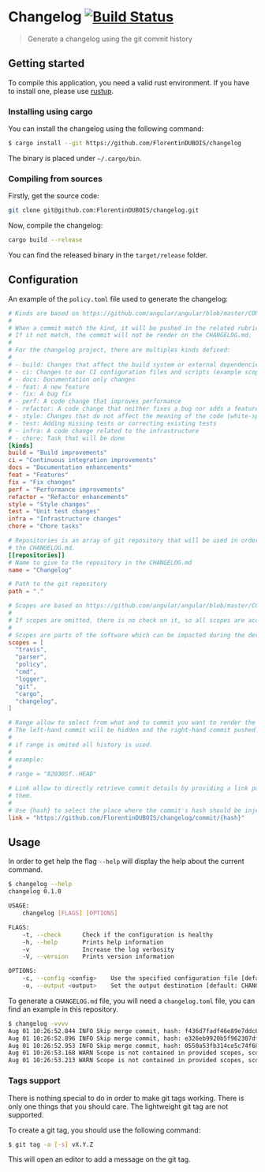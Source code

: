 # Changelog [![Build Status](https://travis-ci.org/FlorentinDUBOIS/changelog.svg?branch=master)](https://travis-ci.org/FlorentinDUBOIS/changelog)

> Generate a changelog using the git commit history

## Getting started

To compile this application, you need a valid rust environment. If you have to
install one, please use [rustup](https://rustup.rs/).

### Installing using cargo

You can install the changelog using the following command:

```sh
$ cargo install --git https://github.com/FlorentinDUBOIS/changelog
```

The binary is placed under `~/.cargo/bin`.

### Compiling from sources

Firstly, get the source code:

```sh
git clone git@github.com:FlorentinDUBOIS/changelog.git
```

Now, compile the changelog:

```sh
cargo build --release
```

You can find the released binary in the `target/release` folder.

## Configuration

An example of the `policy.toml` file used to generate the changelog:

```toml
# Kinds are based on https://github.com/angular/angular/blob/master/CONTRIBUTING.md#type
#
# When a commit match the kind, it will be pushed in the related rubrics.
# If it not match, the commit will not be render on the CHANGELOG.md.
#
# For the changelog project, there are multiples kinds defined:
#
# - build: Changes that affect the build system or external dependencies (example scopes: gulp, broccoli, npm)
# - ci: Changes to our CI configuration files and scripts (example scopes: Travis, Circle, BrowserStack, SauceLabs)
# - docs: Documentation only changes
# - feat: A new feature
# - fix: A bug fix
# - perf: A code change that improves performance
# - refactor: A code change that neither fixes a bug nor adds a feature
# - style: Changes that do not affect the meaning of the code (white-space, formatting, missing semi-colons, etc)
# - test: Adding missing tests or correcting existing tests
# - infra: A code change related to the infrastructure
# - chore: Task that will be done
[kinds]
build = "Build improvements"
ci = "Continuous integration improvements"
docs = "Documentation enhancements"
feat = "Features"
fix = "Fix changes"
perf = "Performance improvements"
refactor = "Refactor enhancements"
style = "Style changes"
test = "Unit test changes"
infra = "Infrastructure changes"
chore = "Chore tasks"

# Repositories is an array of git repository that will be used in order to render
# the CHANGELOG.md.
[[repositories]]
# Name to give to the repository in the CHANGELOG.md
name = "Changelog"

# Path to the git repository
path = "."

# Scopes are based on https://github.com/angular/angular/blob/master/CONTRIBUTING.md#scope
#
# If scopes are omitted, there is no check on it, so all scopes are accepted.
#
# Scopes are parts of the software which can be impacted during the development.
scopes = [
  "travis",
  "parser",
  "policy",
  "cmd",
  "logger",
  "git",
  "cargo",
  "changelog",
]

# Range allow to select from what and to commit you want to render the CHANGELOG.md.
# The left-hand commit will be hidden and the right-hand commit pushed.
#
# if range is omited all history is used.
#
# example:
#
# range = "820305f..HEAD"

# Link allow to directly retrieve commit details by providing a link pointing to
# them.
#
# Use {hash} to select the place where the commit's hash should be inject
link = "https://github.com/FlorentinDUBOIS/changelog/commit/{hash}"

```

## Usage

In order to get help the flag `--help` will display the help about the current command.

```sh
$ changelog --help
changelog 0.1.0

USAGE:
    changelog [FLAGS] [OPTIONS]

FLAGS:
    -t, --check      Check if the configuration is healthy
    -h, --help       Prints help information
    -v               Increase the log verbosity
    -V, --version    Prints version information

OPTIONS:
    -c, --config <config>    Use the specified configuration file [default: changelog.toml]
    -o, --output <output>    Set the output destination [default: CHANGELOG.md]
```

To generate a `CHANGELOG.md` file, you will need a `changelog.toml` file,
you can find an example in this repository.

```sh
$ changelog -vvvv
Aug 01 10:26:52.844 INFO Skip merge commit, hash: f436d7fadf46e89e7ddc64646220d5834bdb341c, repository: Changelog
Aug 01 10:26:52.896 INFO Skip merge commit, hash: e326eb9920b5f962307df7169a91acb24adaefca, repository: Changelog
Aug 01 10:26:52.953 INFO Skip merge commit, hash: 0550a53fb314ce5c74f68ca7c42aa26953a8b3c0, repository: Changelog
Aug 01 10:26:53.168 WARN Scope is not contained in provided scopes, scope: generate, hash: 2570a9809a60e7c5a8259fc73e7ca41d6566d552, repository: Changelog
Aug 01 10:26:53.213 WARN Scope is not contained in provided scopes, scope: generate, hash: 14ab27767bef9f8eb933f85638545c02bb4bc3aa, repository: Changelog
```

### Tags support

There is nothing special to do in order to make git tags working. There is only one things that you should care. The lightweight git tag are not supported.

To create a git tag, you should use the following command:

```sh
$ git tag -a [-s] vX.Y.Z
```

This will open an editor to add a message on the git tag.